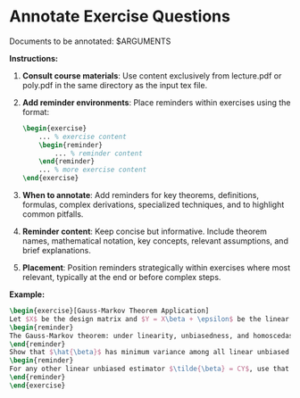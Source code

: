 # Annotate Exercise Questions

Documents to be annotated: $ARGUMENTS

**Instructions:**

1. **Consult course materials**: Use content exclusively from lecture.pdf or poly.pdf in the same directory as the input tex file.

2. **Add reminder environments**: Place reminders within exercises using the format:
   ```latex
   \begin{exercise}
       ... % exercise content
       \begin{reminder}
           ... % reminder content
       \end{reminder}
       ... % more exercise content
   \end{exercise}
   ```

3. **When to annotate**: Add reminders for key theorems, definitions, formulas, complex derivations, specialized techniques, and to highlight common pitfalls.

4. **Reminder content**: Keep concise but informative. Include theorem names, mathematical notation, key concepts, relevant assumptions, and brief explanations.

5. **Placement**: Position reminders strategically within exercises where most relevant, typically at the end or before complex steps.

**Example:**
```latex
\begin{exercise}[Gauss-Markov Theorem Application]
Let $X$ be the design matrix and $Y = X\beta + \epsilon$ be the linear model.
\begin{reminder}
The Gauss-Markov theorem: under linearity, unbiasedness, and homoscedasticity assumptions, OLS estimator $\hat{\beta} = (X^T X)^{-1}X^T Y$ is BLUE.
\end{reminder}
Show that $\hat{\beta}$ has minimum variance among all linear unbiased estimators.
\begin{reminder}
For any other linear unbiased estimator $\tilde{\beta} = CY$, use that $\text{Var}(\tilde{\beta}) - \text{Var}(\hat{\beta})$ is positive semi-definite.
\end{reminder}
\end{exercise}
```